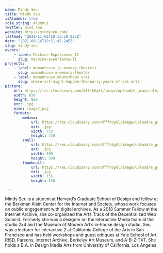 ```yaml
---
name: Mindy Seu
title: Mindy Seu
isAlumnus: true
role_string: Alumnus
twitter: mind_seu
website: http://mindyseu.com/
lastmod: "2021-11-02T18:32:19.025Z"
date: "2021-09-16T10:51:45.245Z"
slug: mindy-seu
events:
    - label: Machine Experience II
      slug: machine-experience-ii
projects:
    - label: Womanhouse (a memory theater)
      slug: womanhouse-a-memory-theater
    - label: Womanhouse @Kunsthaus Graz
      slug: where-art-might-happen-the-early-years-of-cal-arts
picture:
    url: https://res.cloudinary.com/dfffh0gkl/image/upload/e_grayscale/v1629122129/mindy_a641d744c3.jpg
    width: 850
    height: 850
    ext: .jpg
    mime: image/jpeg
    formats:
        medium:
            url: https://res.cloudinary.com/dfffh0gkl/image/upload/e_grayscale/v1629122130/medium_mindy_a641d744c3.jpg
            ext: .jpg
            width: 750
            height: 750
        small:
            url: https://res.cloudinary.com/dfffh0gkl/image/upload/e_grayscale/v1629122131/small_mindy_a641d744c3.jpg
            ext: .jpg
            width: 500
            height: 500
        thumbnail:
            url: https://res.cloudinary.com/dfffh0gkl/image/upload/e_grayscale/v1629122130/thumbnail_mindy_a641d744c3.jpg
            ext: .jpg
            width: 156
            height: 156

---
```

Mindy Seu is a student at Harvard’s Graduate School of Design and fellow at the Berkman Klein Center for the Internet and Society, whose work focuses on public engagement with digital archives. As a 2018 Summer Fellow at the Internet Archive, she co-organized the Arts Track of the Decentralized Web Summit. Formerly she was a designer on the Interactive Media team at the studio 2x4 and the Museum of Modern Art’s in-house design studio. Seu was a lecturer for Interactive 2 at California College of the Arts in San Francisco and has held workshops and guest critiques at Yale School of Art, RISD, Parsons, Internet Archive, Berkeley Art Museum, and A-B-Z-TXT. She holds a B.A. in Design Media Arts from University of California, Los Angeles.